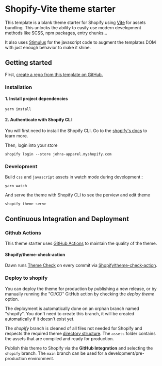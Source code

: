 # Shopify-Vite theme starter
This template is a blank theme starter for Shopify using [Vite](https://vitejs.dev/) for assets bundling. This unlocks the ability to easily use modern development methods like SCSS, npm packages, entry chunks...

It also uses [Stimulus](https://stimulus.hotwired.dev/) for the javascript code to augment the templates DOM with just enough behavior to make it shine.

## Getting started

First, [create a repo from this template on GitHub.](https://github.com/robinsimonklein/shopify-vite/generate)

### Installation

#### 1. Install project dependencies
```shell
yarn install
```

#### 2. Authenticate with Shopify CLI
You will first need to install the Shopify CLI. Go to the [shopify's docs](https://shopify.dev/themes/tools/cli) to learn more.

Then, login into your store
```shell
shopify login --store johns-apparel.myshopify.com
```

### Development

Build `css` and `javascript` assets in watch mode during development :
```shell
yarn watch
```

And serve the theme with Shopify CLI to see the perview and edit theme 
```shell
shopify theme serve
```

<!-- TODO: Add folder structure explanation -->

## Continuous Integration and Deployment

### Github Actions
This theme starter uses [GitHub Actions](https://github.com/features/actions) to maintain the quality of the theme.

#### Shopify/theme-check-action
Dawn runs [Theme Check](#Theme-Check) on every commit via [Shopify/theme-check-action](https://github.com/Shopify/theme-check-action).

### Deploy to shopify

You can deploy the theme for production by publishing a new release, or by manually running the "CI/CD" GitHub action by checking the *deploy theme* option.

The deployment is automatically done on an orphan branch named "shopify". You don't need to create this branch, it will be created automatically if it doesn't exist yet.

The *shopify* branch is cleaned of all files not needed for Shopify and respects the required theme [directory structure](https://shopify.dev/themes/architecture#directory-structure-and-component-types). 
The `assets` folder contains the assets that are compiled and ready for production.

Publish this theme to Shopify via the **GitHub Integration** and selecting the `shopify` branch. The `main` branch can be used for a development/pre-production environment.
